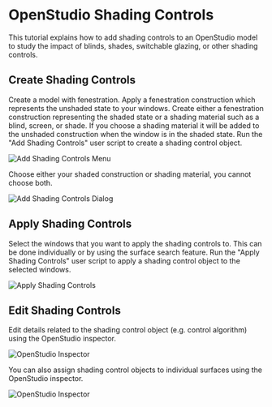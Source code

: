 <h1>OpenStudio Shading Controls</h1>
This tutorial explains how to add shading controls to an OpenStudio model to study the impact of blinds, shades, switchable glazing, or other shading controls.

## Create Shading Controls
Create a model with fenestration. Apply a fenestration construction which represents the unshaded state to your windows. Create either a fenestration construction representing the shaded state or a shading material such as a blind, screen, or shade. If you choose a shading material it will be added to the unshaded construction when the window is in the shaded state. Run the "Add Shading Controls" user script to create a shading control object.

![Add Shading Controls Menu](../img/tutorials/shadingcontrols1.jpg)

Choose either your shaded construction or shading material, you cannot choose both.

![Add Shading Controls Dialog](../img/tutorials/shadingcontrols2.jpg)

## Apply Shading Controls
Select the windows that you want to apply the shading controls to. This can be done individually or by using the surface search feature. Run the "Apply Shading Controls" user script to apply a shading control object to the selected windows.

![Apply Shading Controls](../img/tutorials/shadingcontrols3.jpg)

## Edit Shading Controls
Edit details related to the shading control object (e.g. control algorithm) using the OpenStudio inspector.

![OpenStudio Inspector](../img/tutorials/shadingcontrols4.jpg)

You can also assign shading control objects to individual surfaces using the OpenStudio inspector.

![OpenStudio Inspector](../img/tutorials/shadingcontrols5.jpg)
